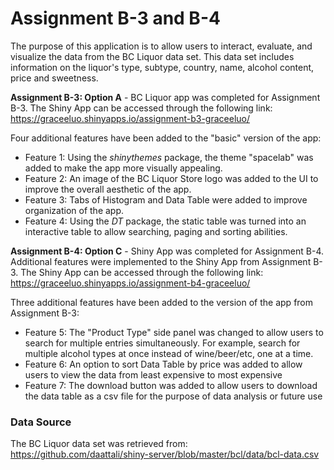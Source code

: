 # Assignment B-3 and B-4

The purpose of this application is to allow users to interact, evaluate, and visualize the data from the BC Liquor data set. This data set includes information on the liquor's type, subtype, country, name, alcohol content, price and sweetness. 

**Assignment B-3: Option A** - BC Liquor app was completed for Assignment B-3. The Shiny App can be accessed through the following link: https://graceeluo.shinyapps.io/assignment-b3-graceeluo/

Four additional features have been added to the "basic" version of the app:
* Feature 1: Using the _shinythemes_ package, the theme "spacelab" was added to make the app more visually appealing. 
* Feature 2: An image of the BC Liquor Store logo was added to the UI to improve the overall aesthetic of the app. 
* Feature 3: Tabs of Histogram and Data Table were added to improve organization of the app. 
* Feature 4: Using the _DT_ package, the static table was turned into an interactive table to allow searching, paging and sorting abilities. 

**Assignment B-4: Option C** - Shiny App was completed for Assignment B-4. Additional features were implemented to the Shiny App from Assignment B-3. The Shiny App can be accessed through the following link: https://graceeluo.shinyapps.io/assignment-b4-graceeluo/

Three additional features have been added to the version of the app from Assignment B-3: 
* Feature 5: The "Product Type" side panel was changed to allow users to search for multiple entries simultaneously. For example, search for multiple alcohol types at once instead of wine/beer/etc, one at a time.
* Feature 6: An option to sort Data Table by price was added to allow users to view the data from least expensive to most expensive
* Feature 7: The download button was added to allow users to download the data table as a csv file for the purpose of data analysis or future use

### Data Source
The BC Liquor data set was retrieved from: https://github.com/daattali/shiny-server/blob/master/bcl/data/bcl-data.csv
